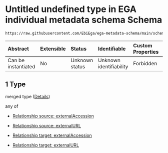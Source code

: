 # Untitled undefined type in EGA individual metadata schema Schema

```txt
https://raw.githubusercontent.com/EbiEga/ega-metadata-schema/main/schemas/EGA.individual.json#/properties/individualRelationships/items/allOf/1/anyOf/2/allOf/1
```



| Abstract            | Extensible | Status         | Identifiable            | Custom Properties | Additional Properties | Access Restrictions | Defined In                                                                           |
| :------------------ | :--------- | :------------- | :---------------------- | :---------------- | :-------------------- | :------------------ | :----------------------------------------------------------------------------------- |
| Can be instantiated | No         | Unknown status | Unknown identifiability | Forbidden         | Allowed               | none                | [EGA.individual.json\*](../../../schemas/EGA.individual.json "open original schema") |

## 1 Type

merged type ([Details](ega-14-properties-individual-relationships-items-allof-relationship-constraints-for-an-individual-anyof-relationships-of-external-accessions-and-urls-optional-ones-allof-1.md))

any of

*   [Relationship source: externalAccession](ega-12-definitions-relationship-source-externalaccession.md "check type definition")

*   [Relationship source: externalURL](ega-12-definitions-relationship-source-externalurl.md "check type definition")

*   [Relationship target: externalAccession](ega-12-definitions-relationship-target-externalaccession.md "check type definition")

*   [Relationship target: externalURL](ega-12-definitions-relationship-target-externalurl.md "check type definition")

